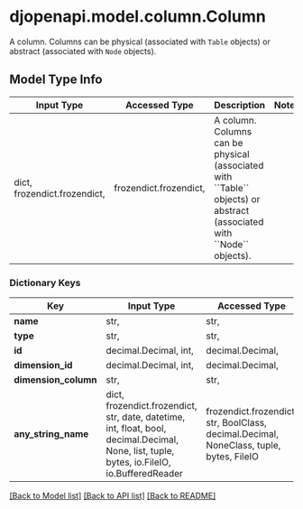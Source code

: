 # djopenapi.model.column.Column

A column.  Columns can be physical (associated with ``Table`` objects) or abstract (associated with ``Node`` objects).

## Model Type Info
Input Type | Accessed Type | Description | Notes
------------ | ------------- | ------------- | -------------
dict, frozendict.frozendict,  | frozendict.frozendict,  | A column.  Columns can be physical (associated with &#x60;&#x60;Table&#x60;&#x60; objects) or abstract (associated with &#x60;&#x60;Node&#x60;&#x60; objects). | 

### Dictionary Keys
Key | Input Type | Accessed Type | Description | Notes
------------ | ------------- | ------------- | ------------- | -------------
**name** | str,  | str,  |  | 
**type** | str,  | str,  |  | 
**id** | decimal.Decimal, int,  | decimal.Decimal,  |  | [optional] 
**dimension_id** | decimal.Decimal, int,  | decimal.Decimal,  |  | [optional] 
**dimension_column** | str,  | str,  |  | [optional] 
**any_string_name** | dict, frozendict.frozendict, str, date, datetime, int, float, bool, decimal.Decimal, None, list, tuple, bytes, io.FileIO, io.BufferedReader | frozendict.frozendict, str, BoolClass, decimal.Decimal, NoneClass, tuple, bytes, FileIO | any string name can be used but the value must be the correct type | [optional]

[[Back to Model list]](../../README.md#documentation-for-models) [[Back to API list]](../../README.md#documentation-for-api-endpoints) [[Back to README]](../../README.md)

